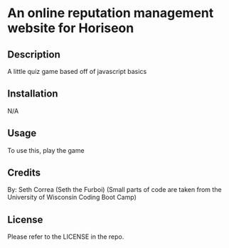 # An online reputation management website for Horiseon

## Description

A little quiz game based off of javascript basics

## Installation

N/A

## Usage

To use this, play the game

## Credits

By: Seth Correa (Seth the Furboi) (Small parts of code are taken from the University of Wisconsin Coding Boot Camp)

## License

Please refer to the LICENSE in the repo.
